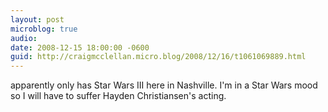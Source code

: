 ```yaml
---
layout: post
microblog: true
audio: 
date: 2008-12-15 18:00:00 -0600
guid: http://craigmcclellan.micro.blog/2008/12/16/t1061069889.html
---
```

apparently only has Star Wars III here in Nashville.  I'm in a Star Wars mood so I will have to suffer Hayden Christiansen's acting.

